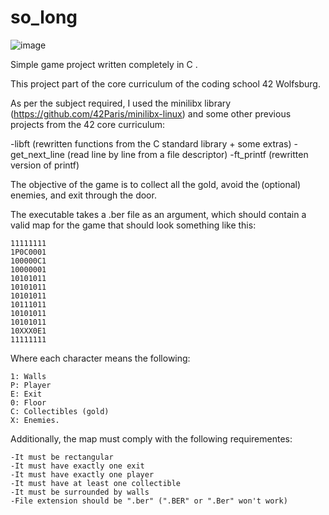 # so_long

![image](https://user-images.githubusercontent.com/26860329/186975678-41fd5f18-ddf4-40fe-a708-8d5b1238203a.png)


Simple game project written completely in C .

This project part of the core curriculum of the coding school 42 Wolfsburg.

As per the subject required, I used the minilibx library (https://github.com/42Paris/minilibx-linux) and some other previous projects from the 42 core curriculum:

-libft (rewritten functions from the C standard library + some extras)
-get_next_line (read line by line from a file descriptor)
-ft_printf (rewritten version of printf)

The objective of the game is to collect all the gold, avoid the (optional) enemies, and exit through the door.

The executable takes a .ber file as an argument, which should contain a valid map for the game that should look something like this:
```
11111111
1P0C0001
100000C1
10000001
10101011
10101011
10101011
10111011
10101011
10101011
10XXX0E1
11111111
```
Where each character means the following:
```
1: Walls
P: Player
E: Exit
0: Floor
C: Collectibles (gold)
X: Enemies.
```
Additionally, the map must comply with the following requirementes:
```
-It must be rectangular
-It must have exactly one exit
-It must have exactly one player
-It must have at least one collectible
-It must be surrounded by walls
-File extension should be ".ber" (".BER" or ".Ber" won't work)
```
